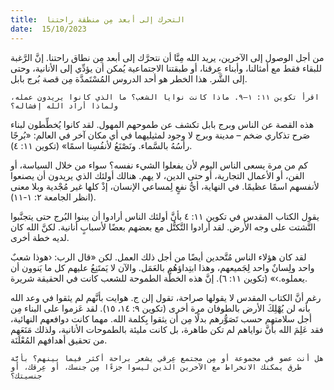 ```yaml
---
title:  التحرك إلى أبعد مِن منطقة راحتنا
date:  15/10/2023
---
```


من أجل الوصول إلى الآخرين، يريد الله مِنَّا أن نتحرَّك إلى أبعد مِن نطاق راحتنا. إنَّ الرَّغبة للبقاء فقط مع أمثالنا، وأبناء عِرقنا، أو طبقتنا الاجتماعية يُمكن أن يؤدِّي إلى الأنانية، وحتى إلى الشَّر. هذا الخطر هو أحد الدروس المُسْتَمدَّة مِن قصة بُرج بابل.

`اقرأ تكوين ١١: ١–٩. ماذا كانت نوايا الشعب؟ ما الذي كانوا يريدون عمله، ولماذا أراد الله إفشاله؟`

هذه القصة عن الناس وبرج بابل تكشف عن طموحهم المهول. لقد كانوا يُخطِّطون لبناء صَرح تذكاري ضخم – مدينة وبرج لا وجود لمثيليهما في أي مكان آخر في العالم: «بُرجًا رأسُهُ بالسَّماء. ونَصْنَعُ لأنفُسِنا اسمًا» (تكوين ١١: ٤).

كم من مرة يسعى الناس اليوم لأن يفعلوا الشيء نفسه؟ سواء من خلال السياسة، أو الفن، أو الأعمال التجارية، أو حتى الدين، لا يهم. هنالك أولئك الذي يريدون أن يصنعوا لأنفسهم اسمًا عظيمًا. في النهاية، أيُّ نفعٍ لِمساعي الإنسان، إذْ كلها غير مُجْدية وبلا معنى (انظر الجامعة ٢: ١-١١).

يقول الكتاب المقدس في تكوين ١١: ٤ بأنَّ أولئك الناس أرادوا أن يبنوا البُرج حتى يتجنَّبوا التَّشتت على وجه الأرض. لقد أرادوا التَّكتُّل مع بعضهم بعضًا لأسبابٍ أنانية. لكنَّ الله كان لديه خطة أخرى.

لقد كان هؤلاء الناس مُتَّحدين أيضًا من أجل ذلك العمل. لكن «قال الرب: ‹هوذا شعبٌ واحد ولِسانٌ واحد لِجَميعهم، وهذا ابتِداؤهُم بالعَمَل. والآن لا يَمتَنِعُ عليهم كل ما يَنوون أن يعملوه.›» (تكوين ١١: ٦). إنَّ هذه الخطَّة الطموحة للشعب كانت في الحقيقة شريرة.

رغم أنَّ الكتاب المقدس لا يقولها صراحة، تقول إلن ج. هوايت بأنَّهم لم يثقوا في وعد الله بأنه لن يُهْلِكَ الأرض بالطوفان مرة أخرى (تكوين ٩: ١٤، ١٥). لقد عَزموا على البناء مِن أجل سلامتهم حسب تَصَوُّرهم بدلًا مِن أن يثقوا بِكلمة الله. مهما كانت دوافعهم النهائية، فقد عَلِمَ الله بأنَّ نواياهم لم تكن طاهرة، بل كانت مليئة بالطموحات الأنانية، ولذلك مَنَعَهم من تحقيق أهدافهم المُعْلَنَة.

`هل أنت عضو في مجموعة أو مِن مجتمع عِرقي يشعر براحة أكثر فيما بينهم؟ بأيَّة طرق يمكنك الانخراط مع الآخرين الذين ليسوا جزءًا مِن جنسك، أو عِرقك، أو جنسيتك؟`